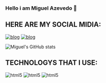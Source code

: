 ### Hello i am Miguel Azevedo 🙋

## HERE ARE MY SOCIAL MIDIA:

[![blog](https://img.shields.io/badge/Instagram-E4405F?style=for-the-badge&logo=instagram&logoColor=white)](https://www.instagram.com/miguelzvd_/)
[![blog](https://img.shields.io/badge/LinkedIn-0077B5?style=for-the-badge&logo=linkedin&logoColor=white)](https://www.linkedin.com/in/edilson-miguel-a05291172/)

![Miguel's GitHub stats](https://github-readme-stats.vercel.app/api?username=Miguelzvd&show_icons=true&theme=radical)

## TECHNOLOGYS THAT I USE:
<div style="display: inline_block">
    <img alt="html5" src="https://img.shields.io/badge/HTML5-E34F26?style=for-the-badge&logo=html5&logoColor=white"/>
    <img alt="html5" src="https://img.shields.io/badge/CSS3-1572B6?style=for-the-badge&logo=css3&logoColor=white"/>
    <img alt="html5" src="https://img.shields.io/badge/JavaScript-F7DF1E?style=for-the-badge&logo=javascript&logoColor=black"/>
</div>
